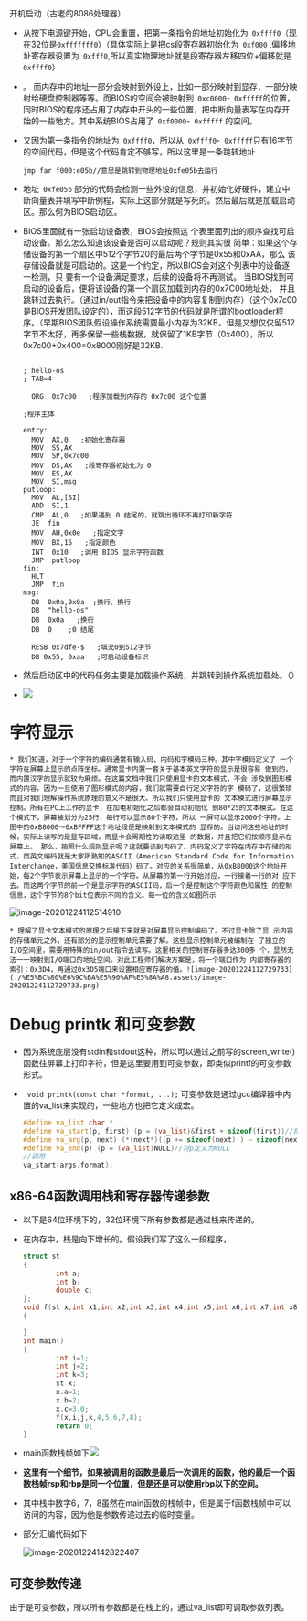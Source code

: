 开机启动（古老的8086处理器）

* 从按下电源键开始，CPU会重置，把第一条指令的地址初始化为` 0xffff0`（现在32位是`0xfffffff0`）（具体实际上是把cs段寄存器初始化为` 0xf000` ,偏移地址寄存器设置为` 0xfff0`,所以真实物理地址就是段寄存器左移四位+偏移就是` 0xffff0`）

*  。 而内存中的地址一部分会映射到外设上，比如一部分映射到显存，一部分映射给硬盘控制器等等。而BIOS的空间会被映射到` 0xc0000`-` 0xfffff`的位置，同时BIOS的程序还占用了内存中开头的一些位置，把中断向量表写在内存开始的一些地方。其中系统BIOS占用了` 0xf0000`-` 0xfffff` 的空间。

* 又因为第一条指令的地址为` 0xffff0`，所以从` 0xffff0`-` 0xfffff`只有16字节的空间代码，但是这个代码肯定不够写，所以这里是一条跳转地址

  ```
  jmp far f000:e05b//意思是跳转到物理地址0xfe05b去运行
  ```

* 地址` 0xfe05b` 部分的代码会检测一些外设的信息，并初始化好硬件，建立中断向量表并填写中断例程，实际上这部分就是写死的。然后最后就是加载启动区。那么何为BIOS启动区。

* BIOS里面就有一张启动设备表，BIOS会按照这 个表里面列出的顺序查找可启动设备。那么怎么知道该设备是否可以启动呢？规则其实很 简单：如果这个存储设备的第一个扇区中512个字节20的最后两个字节是0x55和0xAA，那么 该存储设备就是可启动的。这是一个约定，所以BIOS会对这个列表中的设备逐一检测，只 要有一个设备满足要求，后续的设备将不再测试。 当BIOS找到可启动的设备后，便将该设备的第一个扇区加载到内存的0x7C00地址处， 并且跳转过去执行。（通过in/out指令来把设备中的内容复制到内存）（这个0x7c00是BIOS开发团队设定的），而这段512字节的代码就是所谓的bootloader程序。（早期BIOS团队假设操作系统需要最小内存为32KB，但是又想仅仅留512字节不太好，再多保留一些栈数据，就保留了1KB字节（0x400），所以0x7c00+0x400=0x8000刚好是32KB.

  ```
  
  ; hello-os
  ; TAB=4
  
    ORG  0x7c00   ;程序加载到内存的 0x7c00 这个位置
  
  ;程序主体
  
  entry:
    MOV  AX,0   ;初始化寄存器
    MOV  SS,AX
    MOV  SP,0x7c00
    MOV  DS,AX   ;段寄存器初始化为 0
    MOV  ES,AX
    MOV  SI,msg
  putloop:
    MOV  AL,[SI]
    ADD  SI,1
    CMP  AL,0   ;如果遇到 0 结尾的，就跳出循环不再打印新字符
    JE  fin
    MOV  AH,0x0e   ;指定文字
    MOV  BX,15   ;指定颜色
    INT  0x10   ;调用 BIOS 显示字符函数
    JMP  putloop
  fin:
    HLT
    JMP  fin
  msg:
    DB  0x0a,0x0a  ;换行、换行
    DB  "hello-os"
    DB  0x0a   ;换行
    DB  0    ;0 结尾
  
    RESB 0x7dfe-$   ;填充0到512字节
    DB 0x55, 0xaa   ;可启动设备标识
  ```

  

* 然后启动区中的代码任务主要是加载操作系统，并跳转到操作系统加载处。（）

* ![](./开机启动.assets/bios内存空间.jpg)

# 字符显示

	* 我们知道，对于一个字符的编码通常有输入码、内码和字模码三种。其中字模码定义了 一个字符在屏幕上显示的点阵坐标。通常显卡内置一套关于基本英文字符的显示是很容易 做到的，而内置汉字的显示就较为麻烦。在这篇文档中我们只使用显卡的文本模式，不会 涉及到图形模式的内容。因为一旦使用了图形模式的内容，我们就需要自行定义字符的字 模码了，这很繁琐而且对我们理解操作系统原理的意义不是很大。所以我们只使用显卡的 文本模式进行屏幕显示控制。所有在PC上工作的显卡，在加电初始化之后都会自动初始化 到80*25的文本模式。在这个模式下，屏幕被划分为25行，每行可以显示80个字符，所以 一屏可以显示2000个字符。上图中的0xB8000～0xBFFFF这个地址段便是映射到文本模式的 显存的。当访问这些地址的时候，实际上读写的是显存区域，而显卡会周期性的读取这里 的数据，并且把它们按顺序显示在屏幕上。 那么，按照什么规则显示呢？这就要谈到内码了。内码定义了字符在内存中存储的形 式，而英文编码就是大家所熟知的ASCII（American Standard Code for Information Interchange，美国信息交换标准代码）码了。对应的关系很简单，从0xB8000这个地址开 始，每2个字节表示屏幕上显示的一个字符。从屏幕的第一行开始对应，一行接着一行的对 应下去。而这两个字节的前一个是显示字符的ASCII码，后一个是控制这个字符颜色和属性 的控制信息，这个字节的8个bit位表示不同的含义。每一位的含义如图所示

![image-20201224112514910](./%E5%BC%80%E6%9C%BA%E5%90%AF%E5%8A%A8.assets/image-20201224112514910.png)

	* 理解了显卡文本模式的原理之后接下来就是对屏幕显示控制编码了。不过显卡除了显 示内容的存储单元之外，还有部分的显示控制单元需要了解。这些显示控制单元被编制在 了独立的I/O空间里，需要用特殊的in/out指令去读写。这里相关的控制寄存器多达300多 个，显然无法一一映射到I/O端口的地址空间。对此工程师们解决方案是，将一个端口作为 内部寄存器的索引：0x3D4，再通过0x3D5端口来设置相应寄存器的值。![image-20201224112729733](./%E5%BC%80%E6%9C%BA%E5%90%AF%E5%8A%A8.assets/image-20201224112729733.png)

# Debug  printk 和可变参数

* 因为系统底层没有stdin和stdout这种，所以可以通过之前写的screen_write()函数往屏幕上打印字符，但是这里要用到可变参数，即类似printf的可变参数形式。

* ` void printk(const char *format, ...);` 可变参数是通过gcc编译器中内置的va_list来实现的，一些地方也把它定义成宏。

  ```c++
  #define va_list char *
  #define va_start(p, first) (p = (va_list)&first + sizeof(first))//将指针p变成可变参数的第一个参数地址
  #define va_arg(p, next) (*(next*)((p += sizeof(next) ) − sizeof(next)))//将指针p指向下一个参数地址，并返回当前参数的值
  #define va_end(p) (p = (va_list)NULL)//将p定义为NULL
  //调用
  va_start(args,format);
  ```

  

## x86-64函数调用栈和寄存器传递参数

* 以下是64位环境下的，32位环境下所有参数都是通过栈来传递的。

* 在内存中，栈是向下增长的。假设我们写了这么一段程序，

  ```c++
  struct st
  {
          int a;
          int b;
          double c;
  };
  void f(st x,int x1,int x2,int x3,int x4,int x5,int x6,int x7,int x8)
  {
  
  }
  int main()
  {
          int i=1;
          int j=2;
          int k=3;
          st x;
          x.a=1;
          x.b=2;
          x.c=3.0;
          f(x,i,j,k,4,5,6,7,8);
          return 0;
  }
  ```

*  main函数栈帧如下![](%E5%BC%80%E6%9C%BA%E5%90%AF%E5%8A%A8.assets/%E6%A0%88.jpg)

*  **这里有一个细节，如果被调用的函数是最后一次调用的函数，他的最后一个函数栈帧rsp和rbp是同一个位置，但是还是可以使用rbp以下的空间。**

* 其中栈中数字6，7，8虽然在main函数的栈帧中，但是属于f函数栈帧中可以访问的内容，因为他是参数传递过去的临时变量。

  

* 部分汇编代码如下

  ![image-20201224142822407](%E5%BC%80%E6%9C%BA%E5%90%AF%E5%8A%A8.assets/image-20201224142822407.png)

## 可变参数传递

由于是可变参数，所以所有参数都是在栈上的，通过va_list即可调取参数列表。